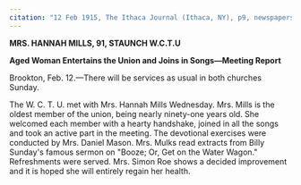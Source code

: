 ```yaml
---
citation: "12 Feb 1915, The Ithaca Journal (Ithaca, NY), p9, newspapers.com"
---
```

**MRS. HANNAH MILLS, 91, STAUNCH W.C.T.U**

**Aged Woman Entertains the Union and Joins in Songs—Meeting Report**

Brookton, Feb. 12.—There will be services as usual in both churches Sunday.

The W. C. T. U. met with Mrs. Hannah Mills Wednesday. Mrs. Mills is the oldest member of the union, being nearly ninety-one years old. She welcomed each member with a hearty handshake, joined in all the songs and took an active part in the meeting. The devotional exercises were conducted by Mrs. Daniel Mason. Mrs. Mulks read extracts from Billy Sunday's famous sermon on "Booze; Or, Get on the Water Wagon." Refreshments were served. Mrs. Simon Roe shows a decided improvement and it is hoped she will entirely regain her health.